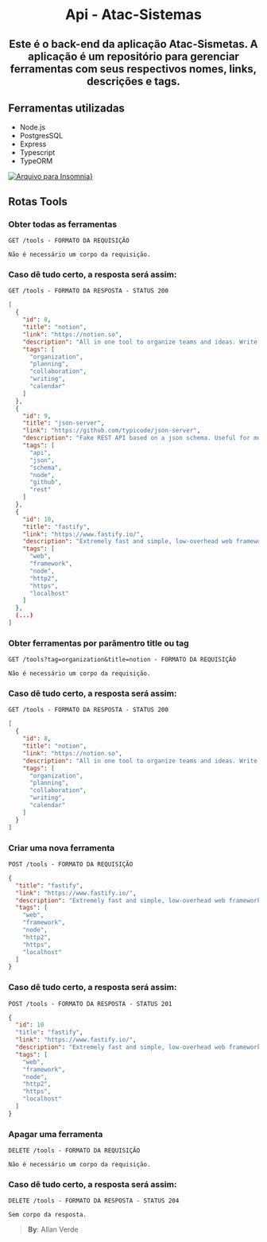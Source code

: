 <h1 align="center"> Api - Atac-Sistemas</h1>
<h2 align="center">Este é o back-end da aplicação Atac-Sismetas. A aplicação é um repositório para gerenciar ferramentas com seus respectivos nomes, links, descrições e tags.</h2>

## Ferramentas utilizadas
- Node.js
- PostgresSQL
- Express
- Typescript
- TypeORM

[![Arquivo para Insomnia}](https://insomnia.rest/images/run.svg)](https://insomnia.rest/run/?label=Atac-Sistemas&uri=https%3A%2F%2Fraw.githubusercontent.com%2Fallan-verde%2Fback-end-atac-sistemas%2Ffeature%2Freadme%2Fatac-sistemas.json)

## Rotas Tools

### Obter todas as ferramentas

`GET /tools - FORMATO DA REQUISIÇÃO`

```
Não é necessário um corpo da requisição.
```

### Caso dê tudo certo, a resposta será assim:

`GET /tools - FORMATO DA RESPOSTA - STATUS 200`

```json
[
  {
    "id": 8,
    "title": "notion",
    "link": "https://notion.so",
    "description": "All in one tool to organize teams and ideas. Write, plan, collaborate, and get organized",
    "tags": [
      "organization",
      "planning",
      "collaboration",
      "writing",
      "calendar"
    ]
  },
  {
    "id": 9,
    "title": "json-server",
    "link": "https://github.com/typicode/json-server",
    "description": "Fake REST API based on a json schema. Useful for mocking and creating APIs for front-end devs to consume in coding...",
    "tags": [
      "api",
      "json",
      "schema",
      "node",
      "github",
      "rest"
    ]
  },
  {
    "id": 10,
    "title": "fastify",
    "link": "https://www.fastify.io/",
    "description": "Extremely fast and simple, low-overhead web framework for NodeJS. Supports HTTP2.",
    "tags": [
      "web",
      "framework",
      "node",
      "http2",
      "https",
      "localhost"
    ]
  },
  (...)
]
```


### Obter ferramentas por parâmentro title ou tag

`GET /tools?tag=organization&title=notion - FORMATO DA REQUISIÇÃO`

```
Não é necessário um corpo da requisição.
```

### Caso dê tudo certo, a resposta será assim:

`GET /tools - FORMATO DA RESPOSTA - STATUS 200`

```json
[
  {
    "id": 8,
    "title": "notion",
    "link": "https://notion.so",
    "description": "All in one tool to organize teams and ideas. Write, plan, collaborate, and get organized",
    "tags": [
      "organization",
      "planning",
      "collaboration",
      "writing",
      "calendar"
    ]
  }
]
```

### Criar uma nova ferramenta

`POST /tools - FORMATO DA REQUISIÇÃO`

```json
{
  "title": "fastify",
  "link": "https://www.fastify.io/",
  "description": "Extremely fast and simple, low-overhead web framework for NodeJS. Supports HTTP2.",
  "tags": [
    "web",
    "framework",
    "node",
    "http2",
    "https",
    "localhost"
  ]
}
```

### Caso dê tudo certo, a resposta será assim:

`POST /tools - FORMATO DA RESPOSTA - STATUS 201`

```json
{
  "id": 10
  "title": "fastify",
  "link": "https://www.fastify.io/",
  "description": "Extremely fast and simple, low-overhead web framework for NodeJS. Supports HTTP2.",
  "tags": [
    "web",
    "framework",
    "node",
    "http2",
    "https",
    "localhost"
  ]
}
```

### Apagar uma ferramenta

`DELETE /tools - FORMATO DA REQUISIÇÃO`

```
Não é necessário um corpo da requisição.
```

### Caso dê tudo certo, a resposta será assim:

`DELETE /tools - FORMATO DA RESPOSTA - STATUS 204`

```
Sem corpo da resposta.
```


>**By**: Allan Verde
